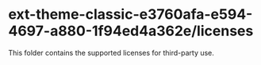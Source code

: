 # ext-theme-classic-e3760afa-e594-4697-a880-1f94ed4a362e/licenses

This folder contains the supported licenses for third-party use.
